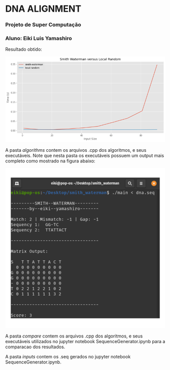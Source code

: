 # DNA ALIGNMENT

### Projeto de Super Computação
### Aluno: Eiki Luis Yamashiro

Resultado obtido:

![alt text](img/start1_end100_interval10.png)

A pasta *algorithms* contem os arquivos .cpp dos algoritmos, e seus executáveis. Note que nesta pasta os executáveis possuem um output mais completo como mostrado na figura abaixo:

![alt text](img/output_program.png)

A pasta *compare* contem os arquivos .cpp dos algoritmos, e seus executáveis utilizados no jupyter notebook SequenceGenerator.ipynb para a comparacao dos resultados.

A pasta *inputs* contem os .seq gerados no jupyter notebook SequenceGenerator.ipynb.


